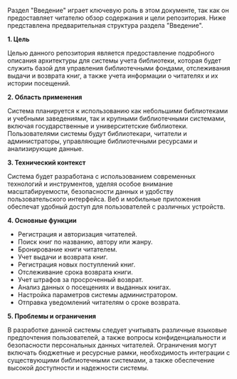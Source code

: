  Раздел "Введение" играет ключевую роль в этом документе, так как он предоставляет читателю обзор содержания и цели репозитория. Ниже представлена предварительная структура раздела "Введение".

**1. Цель**

Целью данного репозитория является предоставление подробного описания архитектуры для системы учета библиотеки, которая будет служить базой для управления библиотечными фондами, отслеживания выдачи и возврата книг, а также учета информации о читателях и их истории посещений.

**2. Область применения**

Система планируется к использованию как небольшими библиотеками и учебными заведениями, так и крупными библиотечными системами, включая государственные и университетские библиотеки. Пользователями системы будут библиотекари, читатели и администраторы, управляющие библиотечными ресурсами и анализирующие данные.

**3. Технический контекст**

Система будет разработана с использованием современных технологий и инструментов, уделяя особое внимание масштабируемости, безопасности данных и удобству пользовательского интерфейса. Веб и мобильные приложения обеспечат удобный доступ для пользователей с различных устройств.

**4. Основные функции**

- Регистрация и авторизация читателей.
- Поиск книг по названию, автору или жанру.
- Бронирование книги читателем.
- Учет выдачи и возврата книг.
- Регистрация новых поступлений книг.
- Отслеживание срока возврата книги.
- Учет штрафов за просроченный возврат.
- Анализ данных о посещениях и выданных книгах.
- Настройка параметров системы администратором.
- Отправка уведомлений читателям о сроке возврата.

**5. Проблемы и ограничения**

В разработке данной системы следует учитывать различные языковые предпочтения пользователей, а также вопросы конфиденциальности и безопасности персональных данных читателей. Ограничения могут включать бюджетные и ресурсные рамки, необходимость интеграции с существующими библиотечными системами, а также обеспечение высокой доступности и надежности системы.
